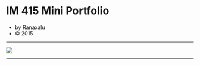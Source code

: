 # IM 415 Mini Portfolio 

- by Ranaxalu
- © 2015 

---

![](http://ranaxalu.github.io/portfolio/img/portfolio-1.jpg)

---